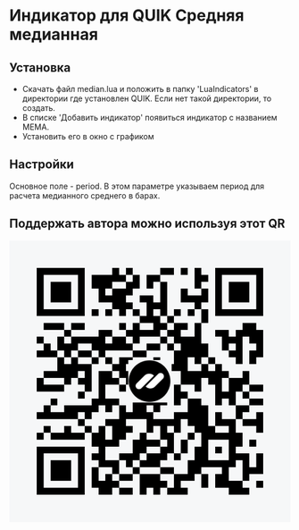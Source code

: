 # Индикатор для QUIK Средняя медианная

## Установка

- Скачать файл median.lua и положить в папку 'LuaIndicators' в директории где установлен QUIK. Если нет такой директории, то создать.
- В списке 'Добавить индикатор' появиться индикатор с названием MEMA.
- Установить его в окно с графиком

## Настройки

Основное поле - period. В этом параметре указываем период для расчета медианного среднего в барах.

## Поддержать автора можно используя этот QR

![Поддержать](qrCode.png)